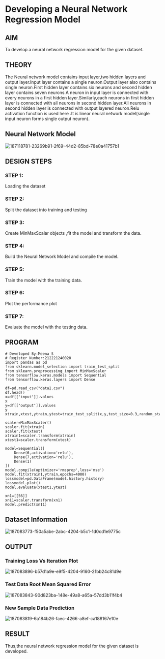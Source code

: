 # Developing a Neural Network Regression Model

## AIM

To develop a neural network regression model for the given dataset.

## THEORY

The Neural network model contains input layer,two hidden layers and output layer.Input layer contains a single neuron.Output layer also contains single neuron.First hidden layer contains six neurons and second hidden layer contains seven neurons.A neuron in input layer is connected with every neurons in a first hidden layer.Similarly,each neurons in first hidden layer is connected with all neurons in second hidden layer.All neurons in second hidden layer is connected with output layered neuron.Relu activation function is used here .It is linear neural network model(single input neuron forms single output neuron).

## Neural Network Model
![187118781-23269b91-2f69-44d2-85bd-78e0a41757b1](https://user-images.githubusercontent.com/94677128/226162742-b5b7cfdb-2074-4867-9ddd-d98eb012e63f.png)


## DESIGN STEPS

### STEP 1:

Loading the dataset

### STEP 2:

Split the dataset into training and testing

### STEP 3:

Create MinMaxScalar objects ,fit the model and transform the data.

### STEP 4:

Build the Neural Network Model and compile the model.

### STEP 5:

Train the model with the training data.

### STEP 6:

Plot the performance plot

### STEP 7:

Evaluate the model with the testing data.

## PROGRAM
```
# Developed By:Meena S
# Register Number:212221240028
import pandas as pd
from sklearn.model_selection import train_test_split
from sklearn.preprocessing import MinMaxScaler
from tensorflow.keras.models import Sequential
from tensorflow.keras.layers import Dense

df=pd.read_csv("data2.csv")
df.head()
x=df[['input']].values
x
y=df[['output']].values
y
xtrain,xtest,ytrain,ytest=train_test_split(x,y,test_size=0.3,random_state=40)

scaler=MinMaxScaler()
scaler.fit(xtrain)
scaler.fit(xtest)
xtrain1=scaler.transform(xtrain)
xtest1=scaler.transform(xtest)

model=Sequential([
    Dense(6,activation='relu'),
    Dense(7,activation='relu'),
    Dense(1)
])
model.compile(optimizer='rmsprop',loss='mse')
model.fit(xtrain1,ytrain,epochs=4000)
lossmodel=pd.DataFrame(model.history.history)
lossmodel.plot()
model.evaluate(xtest1,ytest)

xn1=[[56]]
xn11=scaler.transform(xn1)
model.predict(xn11)
```
## Dataset Information
![187083773-f50a5abe-2abc-4204-b5c1-1d0cd1e9775c](https://user-images.githubusercontent.com/94677128/226162962-34170ceb-afd2-496e-8551-7436351a14de.png)



## OUTPUT

### Training Loss Vs Iteration Plot
![187083896-b57d1a9e-e9f5-4204-9160-21bb24c81d9e](https://user-images.githubusercontent.com/94677128/226162820-73df0857-0207-4ae2-ab37-0076ba07c83d.png)



### Test Data Root Mean Squared Error
![187083843-90d823ba-148e-49a8-a65a-57dd3b11f4b4](https://user-images.githubusercontent.com/94677128/226162832-258163e4-fad5-4013-a541-bf63447557cf.png)


### New Sample Data Prediction
![187083819-6a184b26-faec-4266-a8ef-ca188167e10e](https://user-images.githubusercontent.com/94677128/226162847-7d448df2-48fc-4712-8923-e8436c2e866f.png)


## RESULT
Thus,the neural network regression model for the given dataset is developed.
